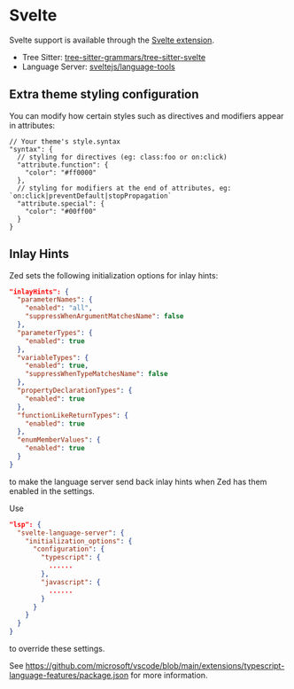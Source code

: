 # Svelte

Svelte support is available through the [Svelte extension](https://github.com/zed-industries/zed/tree/main/extensions/svelte).

- Tree Sitter: [tree-sitter-grammars/tree-sitter-svelte](https://github.com/tree-sitter-grammars/tree-sitter-svelte)
- Language Server: [sveltejs/language-tools](https://github.com/sveltejs/language-tools)


## Extra theme styling configuration

You can modify how certain styles such as directives and modifiers appear in attributes:

```jsonc
// Your theme's style.syntax
"syntax": {
  // styling for directives (eg: class:foo or on:click)
  "attribute.function": {
    "color": "#ff0000"
  },
  // styling for modifiers at the end of attributes, eg: `on:click|preventDefault|stopPropagation`
  "attribute.special": {
    "color": "#00ff00"
  }
}
```

## Inlay Hints

Zed sets the following initialization options for inlay hints:

<!--
TBD: Rewrite Svelte docs so it doesn't begin with a json block assuming you know what inlayHints are.
-->

```json
"inlayHints": {
  "parameterNames": {
    "enabled": "all",
    "suppressWhenArgumentMatchesName": false
  },
  "parameterTypes": {
    "enabled": true
  },
  "variableTypes": {
    "enabled": true,
    "suppressWhenTypeMatchesName": false
  },
  "propertyDeclarationTypes": {
    "enabled": true
  },
  "functionLikeReturnTypes": {
    "enabled": true
  },
  "enumMemberValues": {
    "enabled": true
  }
}
```

to make the language server send back inlay hints when Zed has them enabled in the settings.

Use

```json
"lsp": {
  "svelte-language-server": {
    "initialization_options": {
      "configuration": {
        "typescript": {
          ......
        },
        "javascript": {
          ......
        }
      }
    }
  }
}
```

to override these settings.

See https://github.com/microsoft/vscode/blob/main/extensions/typescript-language-features/package.json for more information.
